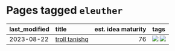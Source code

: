 # Pages tagged `eleuther`

|last_modified|title|est. idea maturity|tags
|:---|:---|---:|:---|
|2023-08-22|[troll tanishq](../troll_tanishq.md)|76|[![](https://img.shields.io/badge/tag-eleuther-1743a)](../tags/eleuther.md) [![](https://img.shields.io/badge/tag-trash-77485f)](../tags/trash.md)|